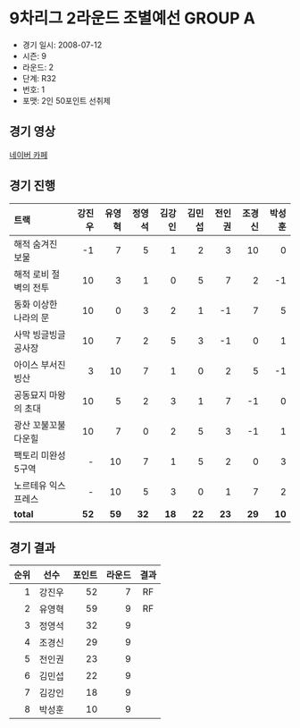# 9차리그 2라운드 조별예선 GROUP A

- 경기 일시: 2008-07-12
- 시즌: 9
- 라운드: 2
- 단계: R32
- 번호: 1
- 포맷: 2인 50포인트 선취제





## 경기 영상
[네이버 카페](https://cafe.naver.com/leaguekart/105)

## 경기 진행

| 트랙 | 강진우 | 유영혁 | 정영석 | 김강인 | 김민섭 | 전인권 | 조경신 | 박성훈 |
|:---|---:|---:|---:|---:|---:|---:|---:|---:|
| 해적 숨겨진 보물 | -1 | 7 | 5 | 1 | 2 | 3 | 10 | 0 |
| 해적 로비 절벽의 전투 | 10 | 3 | 1 | 0 | 5 | 7 | 2 | -1 |
| 동화 이상한 나라의 문 | 10 | 0 | 3 | 2 | 1 | -1 | 7 | 5 |
| 사막 빙글빙글 공사장 | 10 | 7 | 2 | 5 | 3 | -1 | 0 | 1 |
| 아이스 부서진 빙산 | 3 | 10 | 7 | 1 | 0 | 2 | 5 | -1 |
| 공동묘지 마왕의 초대 | 10 | 5 | 2 | 3 | 1 | 7 | -1 | 0 |
| 광산 꼬불꼬불 다운힐 | 10 | 7 | 0 | 2 | 5 | 3 | -1 | 1 |
| 팩토리 미완성 5구역 | - | 10 | 7 | 1 | 5 | 2 | 0 | 3 |
| 노르테유 익스프레스 | - | 10 | 5 | 3 | 0 | 1 | 7 | 2 |
| __total__ | __52__ | __59__ | __32__ | __18__ | __22__ | __23__ | __29__ | __10__ |




## 경기 결과

| 순위 | 선수 | 포인트 | 라운드 | 결과 |
|---:|:---:|---:|---:|:---:|
| 1 | 강진우 | 52 | 7 | RF |
| 2 | 유영혁 | 59 | 9 | RF |
| 3 | 정영석 | 32 | 9 |  |
| 4 | 조경신 | 29 | 9 |  |
| 5 | 전인권 | 23 | 9 |  |
| 6 | 김민섭 | 22 | 9 |  |
| 7 | 김강인 | 18 | 9 |  |
| 8 | 박성훈 | 10 | 9 |  |

